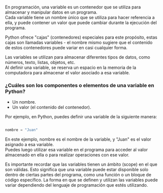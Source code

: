 En programación, una variable es un contenedor que se utiliza para almacenar y manipular datos en un programa.   
Cada variable tiene un nombre único que se utiliza para hacer referencia a ella, y puede contener un valor que puede cambiar durante la ejecución del programa.  

 Python ofrece "cajas" (contenedores) especiales para este propósito, estas cajas son llamadas variables - el nombre mismo sugiere que el contenido de estos contenedores puede variar en casi cualquier forma.

Las variables se utilizan para almacenar diferentes tipos de datos, como números, texto, listas, objetos, etc.  
Al definir una variable, se reserva un espacio en la memoria de la computadora para almacenar el valor asociado a esa variable.

### ¿Cuáles son los componentes o elementos de una variable en Python?

* Un nombre.
* Un valor (el contenido del contenedor).

Por ejemplo, en Python, puedes definir una variable de la siguiente manera:

```python 

nombre = "Juan"

``` 

En este ejemplo, nombre es el nombre de la variable, y "Juan" es el valor asignado a esa variable.   
Puedes luego utilizar esa variable en el programa para acceder al valor almacenado en ella o para realizar operaciones con ese valor.

Es importante recordar que las variables tienen un ámbito (scope) en el que son válidas. Esto significa que una variable puede estar disponible solo dentro de ciertas partes del programa, como una función o un bloque de código específico. La forma en que se definen y utilizan las variables puede variar dependiendo del lenguaje de programación que estés utilizando.
